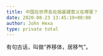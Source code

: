 ```yaml
---
title: 中国在世界各处搞基建意义在哪里？
date: 2020-08-23 13:45:19+00:00
author: John Hexa
type: private total
---
```

有句古话，叫做“养移体，居移气”。



